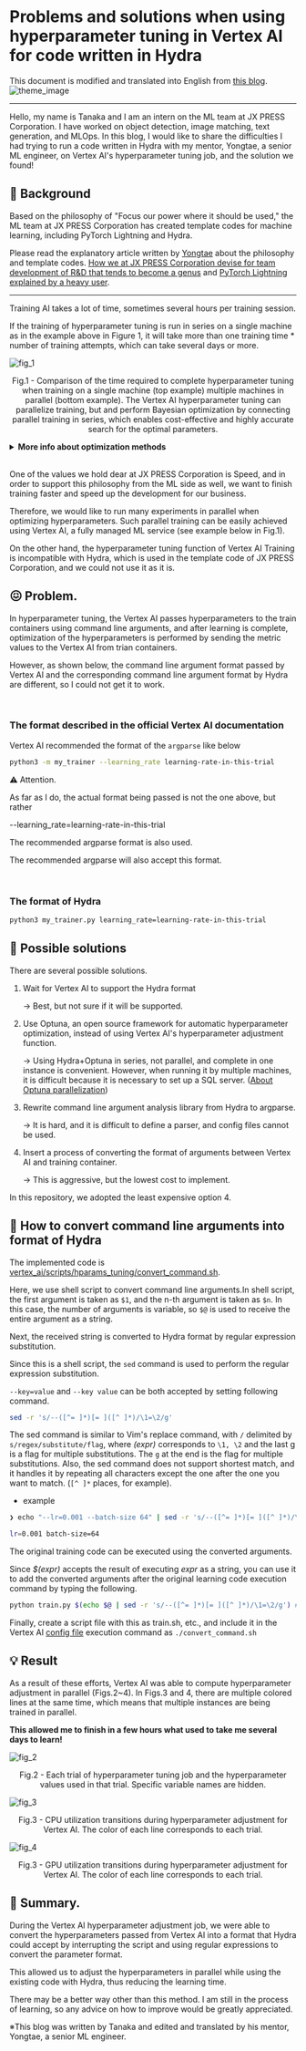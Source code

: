 
# Problems and solutions when using hyperparameter tuning in Vertex AI for code written in Hydra
This document is modified and translated into English from [this blog](https://tech.jxpress.net/entry/2022/05/13/113011).
![theme_image](/documents/images/theme.jpeg)

---
Hello, my name is Tanaka and I am an intern on the ML team at JX PRESS Corporation. I have worked on object detection, image matching, text generation, and MLOps. In this blog, I would like to share the difficulties I had trying to run a code written in Hydra with my mentor, Yongtae, a senior ML engineer, on Vertex AI's hyperparameter tuning job, and the solution we found!

## 📎 Background

Based on the philosophy of "Focus our power where it should be used," the ML team at JX PRESS Corporation has created template codes for machine learning, including PyTorch Lightning and Hydra.

Please read the explanatory article written by [Yongtae](https://github.com/Yongtae723) about the philosophy and template codes.
[How we at JX PRESS Corporation devise for team development of R&D that tends to become a genus](https://tech.jxpress.net/entry/2021/10/27/160154) and [PyTorch Lightning explained by a heavy user](https://techjxpress.net/entry/2021/11/17/112214).

---
Training AI takes a lot of time, sometimes several hours per training session.

If the training of hyperparameter tuning is run in series on a single machine as in the example above in Figure 1, it will take more than one training time * number of training attempts, which can take several days or more.

![fig_1](/documents/images/fig_1.png)
<p align = "center">
Fig.1 - Comparison of the time required to complete hyperparameter tuning when training on a single machine (top example) multiple machines in parallel (bottom example). The Vertex AI hyperparameter tuning can  parallelize training, but and perform Bayesian optimization by connecting parallel training in series, which enables cost-effective and highly accurate search for the optimal parameters. 
</p>

<details>
<summary><b>More info about optimization methods</b></summary>
Hyperparameter optimize can be divided into the following two main methods

(1) A method in which hyperparameters are determined in advance and experiments are conducted, and the parameter with the best performance is adopted (grid search is a well-known example).

(2) The method of searching for the optimal hyperparameters by conducting an experiment with a certain hyperparameter and, based on the results, conducting another experiment with a certain hyperparameter and repeating the process (Bayesian estimation is a well-known example).

In the case of (1), the hyperparameters to be searched for are determined before the experiment, so all the experiments can be conducted in parallel at once, and can be completed with only the first experiment in the example below in Figure 1. However, since the hyperparameters are chosen on an ad hoc basis, there are many unnecessary calculations, and the cost of obtaining the optimal hyperparameters may be enormous.

On the other hand, method (2) strategically selects hyperparameters, so it can search for optimal parameters cost-effectively and with high precision. However, since the hyperparameters to be explored in the next experiment depend on the previous learning results, it is not possible to run all learning in parallel at once.

If parallel learning could be connected in series, we could benefit from both parallel learning and Bayesian optimization, but this is generally very difficult to implement. However, with Vertex AI, parallel learning can be serialized with very little effort (Figure 1, bottom).
</details>

<br>

One of the values we hold dear at JX PRESS Corporation is Speed, and in order to support this philosophy from the ML side as well, we want to finish training faster and speed up the development for our business.

Therefore, we would like to run many experiments in parallel when optimizing hyperparameters. Such parallel training can be easily achieved using Vertex AI, a fully managed ML service (see example below in Fig.1).

On the other hand, the hyperparameter tuning function of Vertex AI Training is incompatible with Hydra, which is used in the template code of JX PRESS Corporation, and we could not use it as it is.

## 😖 Problem.
In hyperparameter tuning, the Vertex AI passes hyperparameters to the train containers using command line arguments, and after learning is complete, optimization of the hyperparameters is performed by sending the metric values to the Vertex AI from trian containers.

However, as shown below, the command line argument format passed by Vertex AI and the corresponding command line argument format by Hydra are different, so I could not get it to work.

<br>


### The format described in the official Vertex AI documentation
Vertex AI recommended the format of the `argparse` like below
```bash
python3 -m my_trainer --learning_rate learning-rate-in-this-trial
```

<aside>⚠️ Attention.

As far as I do, the actual format being passed is not the one above, but rather

--learning_rate=learning-rate-in-this-trial

The recommended argparse format is also used.

The recommended argparse will also accept this format.
</aside>

<br>


### The format of Hydra
```bash
python3 my_trainer.py learning_rate=learning-rate-in-this-trial
```

## 🧪 Possible solutions
There are several possible solutions.

1. Wait for Vertex AI to support the Hydra format

    → Best, but not sure if it will be supported.

2. Use Optuna, an open source framework for automatic hyperparameter optimization, instead of using Vertex AI's hyperparameter adjustment function.

    → Using Hydra+Optuna in series, not parallel, and complete in one instance is convenient. However, when running it by multiple machines, it is difficult because it is necessary to set up a SQL server. ([About Optuna parallelization](https://optuna.readthedocs.io/en/stable/tutorial/10_key_features/004_distributed.html))

3. Rewrite command line argument analysis library from Hydra to argparse.

    → It is hard, and it is difficult to define a parser, and config files cannot be used.

4. Insert a process of converting the format of arguments between Vertex AI and training container.

    → This is aggressive, but the lowest cost to implement.

In this repository, we adopted the least expensive option 4.

## 🐉 How to convert command line arguments into format of Hydra
The implemented code is [vertex_ai/scripts/hparams_tuning/convert_command.sh](/vertex_ai/scripts/hparams_tuning/convert_command.sh).


Here, we use shell script to convert command line arguments.In shell script, the first argument is taken as `$1`, and the n-th argument is taken as `$n`. In this case, the number of arguments is variable, so `$@` is used to receive the entire argument as a string.

Next, the received string is converted to Hydra format by regular expression substitution.

Since this is a shell script, the `sed` command is used to perform the regular expression substitution.

`--key=value` and `--key value` can be both accepted by setting following command.

```bash
sed -r 's/--([^= ]*)[= ]([^ ]*)/\1=\2/g'
```

The sed command is similar to Vim's replace command, with `/` delimited by `s/regex/substitute/flag`, where *(expr)* corresponds to `\1, \2` and the last g is a flag for multiple substitutions. The `g` at the end is the flag for multiple substitutions. Also, the sed command does not support shortest match, and it handles it by repeating all characters except the one after the one you want to match. (`[^ ]*` places, for example).

- example
```bash
❯ echo "--lr=0.001 --batch-size 64" | sed -r 's/--([^= ]*)[= ]([^ ]*)/\1=\2/g'

lr=0.001 batch-size=64
```

The original training code can be executed using the converted arguments.

Since *$(expr)* accepts the result of executing *expr* as a string, you can use it to add the converted arguments after the original learning code execution command by typing the following.
```bash
python train.py $(echo $@ | sed -r 's/--([^= ]*)[= ]([^ ]*)/\1=\2/g') # train.pyはHydraを用いたコード
```

Finally, create a script file with this as train.sh, etc., and include it in the Vertex AI [config file](/vertex_ai/configs/hparams_tuning/default.yaml) execution command as `./convert_command.sh`

## 💡 Result
As a result of these efforts, Vertex AI was able to compute hyperparameter adjustment in parallel (Figs.2~4). In Figs.3 and 4, there are multiple colored lines at the same time, which means that multiple instances are being trained in parallel.

**This allowed me to finish in a few hours what used to take me several days to learn!**

![fig_2](/documents/images/fig_2.png)
<p align = "center">
Fig.2 - Each trial of hyperparameter tuning job and the hyperparameter values used in that trial. Specific variable names are hidden.
</p>

![fig_3](/documents/images/fig_3.png)
<p align = "center">
Fig.3 - CPU utilization transitions during hyperparameter adjustment for Vertex AI. The color of each line corresponds to each trial.
</p>

![fig_4](/documents/images/fig_4.png)
<p align = "center">
Fig.3 - GPU utilization transitions during hyperparameter adjustment for Vertex AI. The color of each line corresponds to each trial.
</p>


## 📝 Summary.
During the Vertex AI hyperparameter adjustment job, we were able to convert the hyperparameters passed from Vertex AI into a format that Hydra could accept by interrupting the script and using regular expressions to convert the parameter format.

This allowed us to adjust the hyperparameters in parallel while using the existing code with Hydra, thus reducing the learning time.

There may be a better way other than this method. I am still in the process of learning, so any advice on how to improve would be greatly appreciated.

※This blog was written by Tanaka and edited and translated by his mentor, Yongtae, a senior ML engineer.